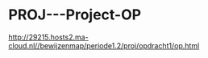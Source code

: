 # PROJ---Project-OP

http://29215.hosts2.ma-cloud.nl//bewijzenmap/periode1.2/proj/opdracht1/op.html
